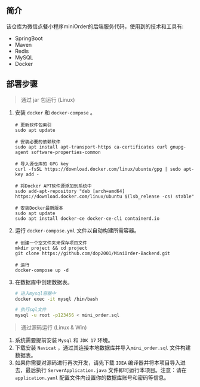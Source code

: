## 简介

该仓库为微信点餐小程序miniOrder的后端服务代码，使用到的技术和工具有:

- SpringBoot
- Maven
- Redis
- MySQL
- Docker



## 部署步骤

> 通过 jar 包运行 (Linux)

1. 安装  `docker` 和 `docker-compose` 。

   ```shell
   # 更新软件包索引
   sudo apt update
   
   # 安装必要的依赖软件
   sudo apt install apt-transport-https ca-certificates curl gnupg-agent software-properties-common
   
   # 导入源仓库的 GPG key
   curl -fsSL https://download.docker.com/linux/ubuntu/gpg | sudo apt-key add -
   
   # 将Docker APT软件源添加到系统中
   sudo add-apt-repository "deb [arch=amd64] https://download.docker.com/linux/ubuntu $(lsb_release -cs) stable"
   
   # 安装Docker最新版本
   sudo apt update
   sudo apt install docker-ce docker-ce-cli containerd.io
   ```

2. 运行 `docker-compose.yml`  文件以自动构建所需容器。

   ```shell
   # 创建一个空文件夹来保存项目文件
   mkdir project && cd project
   git clone https://github.com/dop2001/MiniOrder-Backend.git
   
   # 运行
   docker-compose up -d
   ```

3. 在数据库中创建数据表。

   ```bash
   # 进入mysql容器中
   docker exec -it mysql /bin/bash
   
   # 执行sql文件
   mysql -u root -p123456 < mini_order.sql
   ```

> 通过源码运行 (Linux & Win)

1. 系统需要提前安装 `Mysql` 和 `JDK 17` 环境。
2. 下载安装 `Navicat` ，通过其连接本地数据库并导入`mini_order.sql` 文件构建数据表。
3. 如果你需要对源码进行再次开发，请先下载 `IDEA`  编译器并将本项目导入进去，最后执行 `ServerApplication.java` 文件即可运行本项目。注意：请在 `application.yaml` 配置文件内设置你的数据库账号和密码等信息。

